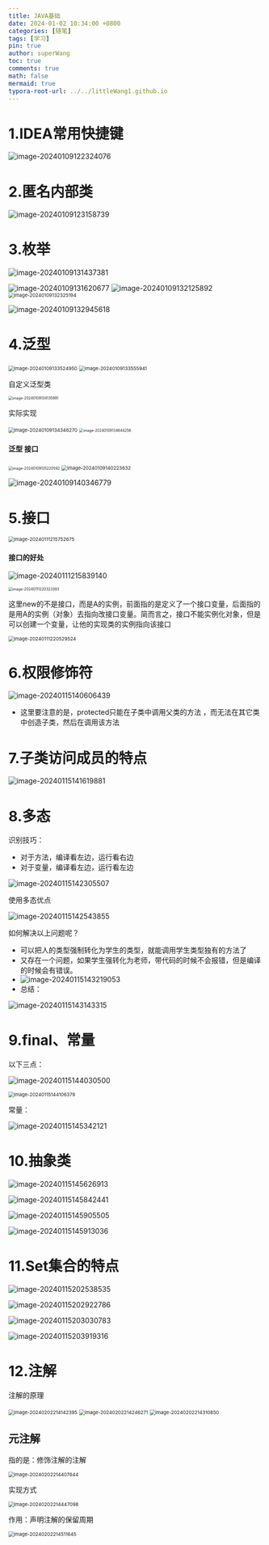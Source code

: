 ```yaml
---
title: JAVA基础
date: 2024-01-02 10:34:00 +0800
categories: [随笔]
tags: [学习]
pin: true
author: superWang
toc: true
comments: true
math: false
mermaid: true
typora-root-url: ../../littleWang1.github.io
---
```


# 1.IDEA常用快捷键

![image-20240109122324076](/assets/blog_res/2024-01-02-JAVA基础.assets/image-20240109122324076.png)

# 2.匿名内部类

![image-20240109123158739](/assets/blog_res/2024-01-02-JAVA基础.assets/image-20240109123158739.png)

# 3.枚举

![image-20240109131437381](/assets/blog_res/2024-01-02-JAVA基础.assets/image-20240109131437381.png)

<img src="/assets/blog_res/2024-01-02-JAVA基础.assets/image-20240109131620677.png" alt="image-20240109131620677"  />

<img src="/assets/blog_res/2024-01-02-JAVA基础.assets/image-20240109132125892.png" alt="image-20240109132125892"  />

<img src="/assets/blog_res/2024-01-02-JAVA基础.assets/image-20240109132325194.png" alt="image-20240109132325194" style="zoom:67%;" />

![image-20240109132945618](/assets/blog_res/2024-01-02-JAVA基础.assets/image-20240109132945618.png)

# 4.泛型

<img src="/assets/blog_res/2024-01-02-JAVA基础.assets/image-20240109133524950.png" alt="image-20240109133524950" style="zoom: 67%;" />

<img src="/assets/blog_res/2024-01-02-JAVA基础.assets/image-20240109133555941.png" alt="image-20240109133555941" style="zoom:67%;" />

自定义泛型类

<img src="/assets/blog_res/2024-01-02-JAVA基础.assets/image-20240109134135991.png" alt="image-20240109134135991" style="zoom: 50%;" />

 实际实现

<img src="/assets/blog_res/2024-01-02-JAVA基础.assets/image-20240109134346270.png" alt="image-20240109134346270" style="zoom: 67%;" />

<img src="/assets/blog_res/2024-01-02-JAVA基础.assets/image-20240109134644256.png" alt="image-20240109134644256" style="zoom:50%;" />

#### 泛型 接口

<img src="/assets/blog_res/2024-01-02-JAVA基础.assets/image-20240109135220592.png" alt="image-20240109135220592" style="zoom: 50%;" />

<img src="/assets/blog_res/2024-01-02-JAVA基础.assets/image-20240109140223632.png" alt="image-20240109140223632" style="zoom:67%;" />

![image-20240109140346779](/assets/blog_res/2024-01-02-JAVA基础.assets/image-20240109140346779.png)

 

# 5.接口

<img src="/assets/blog_res/2024-01-02-JAVA基础.assets/image-20240111215752675.png" alt="image-20240111215752675" style="zoom:67%;" />

#### 接口的好处

![image-20240111215839140](/assets/blog_res/2024-01-02-JAVA基础.assets/image-20240111215839140.png)

<img src="/assets/blog_res/2024-01-02-JAVA基础.assets/image-20240111220323383.png" alt="image-20240111220323383" style="zoom:50%;" />

这里new的不是接口，而是A的实例，前面指的是定义了一个接口变量，后面指的是用A的实例（对象）去指向改接口变量。简而言之，接口不能实例化对象，但是可以创建一个变量，让他的实现类的实例指向该接口

<img src="/assets/blog_res/2024-01-02-JAVA基础.assets/image-20240111220529524.png" alt="image-20240111220529524" style="zoom:67%;" />

# 6.权限修饰符

![image-20240115140606439](/assets/blog_res/2024-01-02-JAVA基础.assets/image-20240115140606439.png)

- 这里要注意的是，protected只能在子类中调用父类的方法 ，而无法在其它类中创造子类，然后在调用该方法

# 7.子类访问成员的特点

![image-20240115141619881](/assets/blog_res/2024-01-02-JAVA基础.assets/image-20240115141619881.png)

# 8.多态

识别技巧：

- 对于方法，编译看左边，运行看右边
- 对于变量，编译看左边，运行看左边

![image-20240115142305507](/assets/blog_res/2024-01-02-JAVA基础.assets/image-20240115142305507.png)

使用多态优点

![image-20240115142543855](/assets/blog_res/2024-01-02-JAVA基础.assets/image-20240115142543855.png)

如何解决以上问题呢？

- 可以把人的类型强制转化为学生的类型，就能调用学生类型独有的方法了
- 又存在一个问题，如果学生强转化为老师，带代码的时候不会报错，但是编译的时候会有错误。
- ![image-20240115143219053](/assets/blog_res/2024-01-02-JAVA基础.assets/image-20240115143219053.png)
- 总结：

![image-20240115143143315](/assets/blog_res/2024-01-02-JAVA基础.assets/image-20240115143143315.png)

# 9.final、常量

以下三点：

![image-20240115144030500](/assets/blog_res/2024-01-02-JAVA基础.assets/image-20240115144030500.png)

<img src="/assets/blog_res/2024-01-02-JAVA基础.assets/image-20240115144106379.png" alt="image-20240115144106379" style="zoom:67%;" />

常量：

![image-20240115145342121](/assets/blog_res/2024-01-02-JAVA基础.assets/image-20240115145342121.png)

# 10.抽象类

![image-20240115145626913](/assets/blog_res/2024-01-02-JAVA基础.assets/image-20240115145626913.png)

![image-20240115145842441](/assets/blog_res/2024-01-02-JAVA基础.assets/image-20240115145842441.png)

![image-20240115145905505](/assets/blog_res/2024-01-02-JAVA基础.assets/image-20240115145905505.png)

![image-20240115145913036](/assets/blog_res/2024-01-02-JAVA基础.assets/image-20240115145913036.png)

# 11.Set集合的特点

![image-20240115202538535](/assets/blog_res/2024-01-02-JAVA基础.assets/image-20240115202538535.png)

![image-20240115202922786](/assets/blog_res/2024-01-02-JAVA基础.assets/image-20240115202922786.png)

![image-20240115203030783](/assets/blog_res/2024-01-02-JAVA基础.assets/image-20240115203030783.png)

![image-20240115203919316](/assets/blog_res/2024-01-02-JAVA基础.assets/image-20240115203919316.png)

# 12.注解

注解的原理

<img src="/assets/blog_res/2024-01-02-JAVA基础.assets/image-20240202214142395.png" alt="image-20240202214142395" style="zoom:67%;" />

<img src="/assets/blog_res/2024-01-02-JAVA基础.assets/image-20240202214246271.png" alt="image-20240202214246271" style="zoom:67%;" />

<img src="/assets/blog_res/2024-01-02-JAVA基础.assets/image-20240202214310850.png" alt="image-20240202214310850" style="zoom: 67%;" />

## 元注解

指的是：修饰注解的注解



<img src="/assets/blog_res/2024-01-02-JAVA基础.assets/image-20240202214407644.png" alt="image-20240202214407644" style="zoom:67%;" />

实现方式

<img src="/assets/blog_res/2024-01-02-JAVA基础.assets/image-20240202214447098.png" alt="image-20240202214447098" style="zoom:67%;" />

作用：声明注解的保留周期

<img src="/assets/blog_res/2024-01-02-JAVA基础.assets/image-20240202214511645.png" alt="image-20240202214511645" style="zoom:67%;" />









